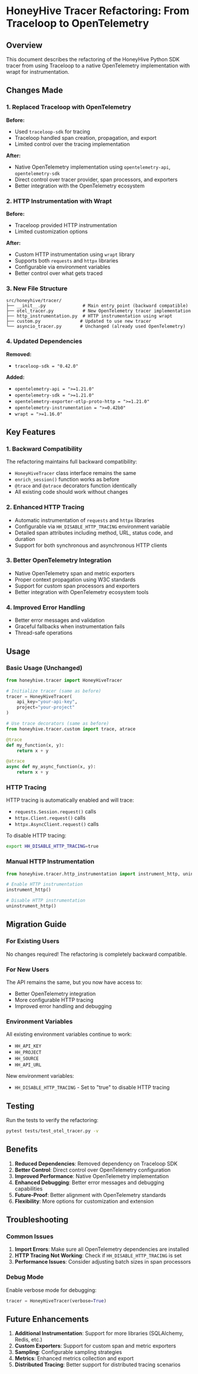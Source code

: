 # HoneyHive Tracer Refactoring: From Traceloop to OpenTelemetry

## Overview

This document describes the refactoring of the HoneyHive Python SDK tracer from using Traceloop to a native OpenTelemetry implementation with wrapt for instrumentation.

## Changes Made

### 1. Replaced Traceloop with OpenTelemetry

**Before:**
- Used `traceloop-sdk` for tracing
- Traceloop handled span creation, propagation, and export
- Limited control over the tracing implementation

**After:**
- Native OpenTelemetry implementation using `opentelemetry-api`, `opentelemetry-sdk`
- Direct control over tracer provider, span processors, and exporters
- Better integration with the OpenTelemetry ecosystem

### 2. HTTP Instrumentation with Wrapt

**Before:**
- Traceloop provided HTTP instrumentation
- Limited customization options

**After:**
- Custom HTTP instrumentation using `wrapt` library
- Supports both `requests` and `httpx` libraries
- Configurable via environment variables
- Better control over what gets traced

### 3. New File Structure

```
src/honeyhive/tracer/
├── __init__.py              # Main entry point (backward compatible)
├── otel_tracer.py           # New OpenTelemetry tracer implementation
├── http_instrumentation.py  # HTTP instrumentation using wrapt
├── custom.py               # Updated to use new tracer
└── asyncio_tracer.py       # Unchanged (already used OpenTelemetry)
```

### 4. Updated Dependencies

**Removed:**
- `traceloop-sdk = "0.42.0"`

**Added:**
- `opentelemetry-api = ">=1.21.0"`
- `opentelemetry-sdk = ">=1.21.0"`
- `opentelemetry-exporter-otlp-proto-http = ">=1.21.0"`
- `opentelemetry-instrumentation = ">=0.42b0"`
- `wrapt = ">=1.16.0"`

## Key Features

### 1. Backward Compatibility

The refactoring maintains full backward compatibility:
- `HoneyHiveTracer` class interface remains the same
- `enrich_session()` function works as before
- `@trace` and `@atrace` decorators function identically
- All existing code should work without changes

### 2. Enhanced HTTP Tracing

- Automatic instrumentation of `requests` and `httpx` libraries
- Configurable via `HH_DISABLE_HTTP_TRACING` environment variable
- Detailed span attributes including method, URL, status code, and duration
- Support for both synchronous and asynchronous HTTP clients

### 3. Better OpenTelemetry Integration

- Native OpenTelemetry span and metric exporters
- Proper context propagation using W3C standards
- Support for custom span processors and exporters
- Better integration with OpenTelemetry ecosystem tools

### 4. Improved Error Handling

- Better error messages and validation
- Graceful fallbacks when instrumentation fails
- Thread-safe operations

## Usage

### Basic Usage (Unchanged)

```python
from honeyhive.tracer import HoneyHiveTracer

# Initialize tracer (same as before)
tracer = HoneyHiveTracer(
    api_key="your-api-key",
    project="your-project"
)

# Use trace decorators (same as before)
from honeyhive.tracer.custom import trace, atrace

@trace
def my_function(x, y):
    return x + y

@atrace
async def my_async_function(x, y):
    return x + y
```

### HTTP Tracing

HTTP tracing is automatically enabled and will trace:
- `requests.Session.request()` calls
- `httpx.Client.request()` calls  
- `httpx.AsyncClient.request()` calls

To disable HTTP tracing:
```bash
export HH_DISABLE_HTTP_TRACING=true
```

### Manual HTTP Instrumentation

```python
from honeyhive.tracer.http_instrumentation import instrument_http, uninstrument_http

# Enable HTTP instrumentation
instrument_http()

# Disable HTTP instrumentation
uninstrument_http()
```

## Migration Guide

### For Existing Users

No changes required! The refactoring is completely backward compatible.

### For New Users

The API remains the same, but you now have access to:
- Better OpenTelemetry integration
- More configurable HTTP tracing
- Improved error handling and debugging

### Environment Variables

All existing environment variables continue to work:
- `HH_API_KEY`
- `HH_PROJECT`
- `HH_SOURCE`
- `HH_API_URL`

New environment variables:
- `HH_DISABLE_HTTP_TRACING` - Set to "true" to disable HTTP tracing

## Testing

Run the tests to verify the refactoring:

```bash
pytest tests/test_otel_tracer.py -v
```

## Benefits

1. **Reduced Dependencies**: Removed dependency on Traceloop SDK
2. **Better Control**: Direct control over OpenTelemetry configuration
3. **Improved Performance**: Native OpenTelemetry implementation
4. **Enhanced Debugging**: Better error messages and debugging capabilities
5. **Future-Proof**: Better alignment with OpenTelemetry standards
6. **Flexibility**: More options for customization and extension

## Troubleshooting

### Common Issues

1. **Import Errors**: Make sure all OpenTelemetry dependencies are installed
2. **HTTP Tracing Not Working**: Check if `HH_DISABLE_HTTP_TRACING` is set
3. **Performance Issues**: Consider adjusting batch sizes in span processors

### Debug Mode

Enable verbose mode for debugging:
```python
tracer = HoneyHiveTracer(verbose=True)
```

## Future Enhancements

1. **Additional Instrumentation**: Support for more libraries (SQLAlchemy, Redis, etc.)
2. **Custom Exporters**: Support for custom span and metric exporters
3. **Sampling**: Configurable sampling strategies
4. **Metrics**: Enhanced metrics collection and export
5. **Distributed Tracing**: Better support for distributed tracing scenarios
